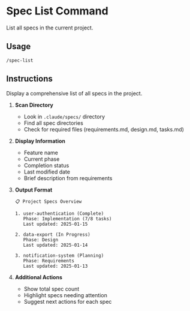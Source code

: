 # Spec List Command

List all specs in the current project.

## Usage

```
/spec-list
```

## Instructions

Display a comprehensive list of all specs in the project.

1. **Scan Directory**
   - Look in `.claude/specs/` directory
   - Find all spec directories
   - Check for required files (requirements.md, design.md, tasks.md)

2. **Display Information**
   - Feature name
   - Current phase
   - Completion status
   - Last modified date
   - Brief description from requirements

3. **Output Format**

   ```
   📋 Project Specs Overview

   1. user-authentication (Complete)
      Phase: Implementation (7/8 tasks)
      Last updated: 2025-01-15

   2. data-export (In Progress)
      Phase: Design
      Last updated: 2025-01-14

   3. notification-system (Planning)
      Phase: Requirements
      Last updated: 2025-01-13
   ```

4. **Additional Actions**
   - Show total spec count
   - Highlight specs needing attention
   - Suggest next actions for each spec
